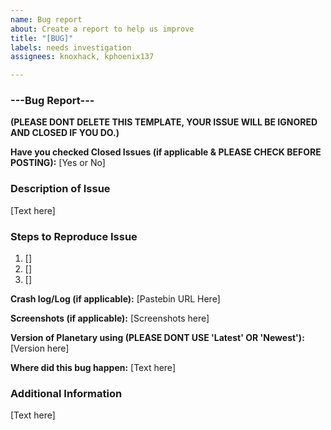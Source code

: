 ```yaml
---
name: Bug report
about: Create a report to help us improve
title: "[BUG]"
labels: needs investigation
assignees: knoxhack, kphoenix137

---
```


### ---Bug Report---
**(PLEASE DONT DELETE THIS TEMPLATE, YOUR ISSUE WILL BE IGNORED AND CLOSED IF YOU DO.)**

**Have you checked Closed Issues (if applicable & PLEASE CHECK BEFORE POSTING):** [Yes or No]

### Description of Issue
[Text here]

### Steps to Reproduce Issue
1. []
2. []
3. []

**Crash log/Log (if applicable):** [Pastebin URL Here]

**Screenshots (if applicable):** [Screenshots here]

**Version of Planetary using (PLEASE DONT USE 'Latest' OR 'Newest'):** [Version here]

**Where did this bug happen:** [Text here]

### Additional Information
[Text here]

